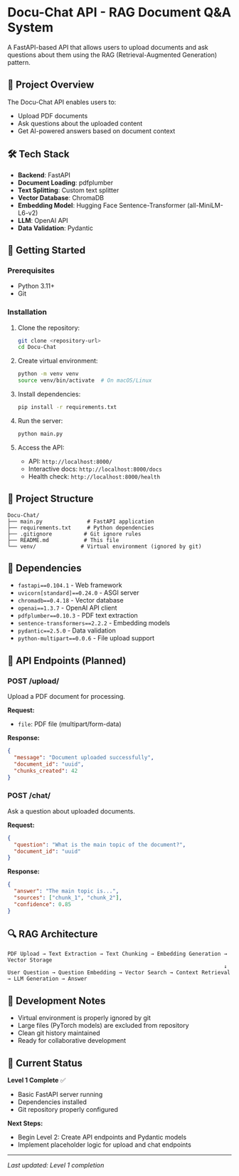 # Docu-Chat API - RAG Document Q&A System

A FastAPI-based API that allows users to upload documents and ask questions about them using the RAG (Retrieval-Augmented Generation) pattern.

## 🎯 Project Overview

The Docu-Chat API enables users to:
- Upload PDF documents
- Ask questions about the uploaded content
- Get AI-powered answers based on document context

## 🛠 Tech Stack

- **Backend**: FastAPI
- **Document Loading**: pdfplumber
- **Text Splitting**: Custom text splitter
- **Vector Database**: ChromaDB
- **Embedding Model**: Hugging Face Sentence-Transformer (all-MiniLM-L6-v2)
- **LLM**: OpenAI API
- **Data Validation**: Pydantic

## 🚀 Getting Started

### Prerequisites
- Python 3.11+
- Git

### Installation
1. Clone the repository:
   ```bash
   git clone <repository-url>
   cd Docu-Chat
   ```

2. Create virtual environment:
   ```bash
   python -m venv venv
   source venv/bin/activate  # On macOS/Linux
   ```

3. Install dependencies:
   ```bash
   pip install -r requirements.txt
   ```

4. Run the server:
   ```bash
   python main.py
   ```

5. Access the API:
   - API: `http://localhost:8000/`
   - Interactive docs: `http://localhost:8000/docs`
   - Health check: `http://localhost:8000/health`

## 📁 Project Structure

```
Docu-Chat/
├── main.py              # FastAPI application
├── requirements.txt     # Python dependencies
├── .gitignore          # Git ignore rules
├── README.md           # This file
└── venv/              # Virtual environment (ignored by git)
```

## 🔧 Dependencies

- `fastapi==0.104.1` - Web framework
- `uvicorn[standard]==0.24.0` - ASGI server
- `chromadb==0.4.18` - Vector database
- `openai==1.3.7` - OpenAI API client
- `pdfplumber==0.10.3` - PDF text extraction
- `sentence-transformers==2.2.2` - Embedding models
- `pydantic==2.5.0` - Data validation
- `python-multipart==0.0.6` - File upload support

## 🎯 API Endpoints (Planned)

### POST /upload/
Upload a PDF document for processing.

**Request:**
- `file`: PDF file (multipart/form-data)

**Response:**
```json
{
  "message": "Document uploaded successfully",
  "document_id": "uuid",
  "chunks_created": 42
}
```

### POST /chat/
Ask a question about uploaded documents.

**Request:**
```json
{
  "question": "What is the main topic of the document?",
  "document_id": "uuid"
}
```

**Response:**
```json
{
  "answer": "The main topic is...",
  "sources": ["chunk_1", "chunk_2"],
  "confidence": 0.85
}
```

## 🔍 RAG Architecture

```
PDF Upload → Text Extraction → Text Chunking → Embedding Generation → Vector Storage
                                                                    ↓
User Question → Question Embedding → Vector Search → Context Retrieval → LLM Generation → Answer
```

## 📝 Development Notes

- Virtual environment is properly ignored by git
- Large files (PyTorch models) are excluded from repository
- Clean git history maintained
- Ready for collaborative development

## 🚧 Current Status

**Level 1 Complete** ✅
- Basic FastAPI server running
- Dependencies installed
- Git repository properly configured

**Next Steps:**
- Begin Level 2: Create API endpoints and Pydantic models
- Implement placeholder logic for upload and chat endpoints

---

*Last updated: Level 1 completion*
